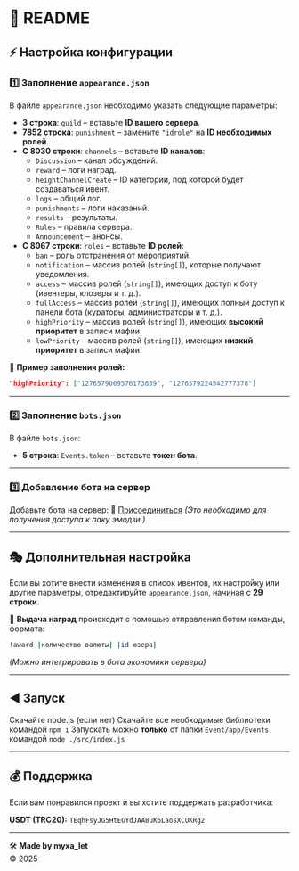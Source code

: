 # 📜 README

## ⚡ Настройка конфигурации

### 1️⃣ Заполнение `appearance.json`

В файле `appearance.json` необходимо указать следующие параметры:

- **3 строка**: `guild` – вставьте **ID вашего сервера**.
- **7852 строка**: `punishment` – замените `"idrole"` на **ID необходимых ролей**.
- **С 8030 строки**: `channels` – вставьте **ID каналов**:
  - `Discussion` – канал обсуждений.
  - `reward` – логи наград.
  - `heightChannelCreate` – ID категории, под которой будет создаваться ивент.
  - `logs` – общий лог.
  - `punishments` – логи наказаний.
  - `results` – результаты.
  - `Rules` – правила сервера.
  - `Announcement` – анонсы.
- **С 8067 строки**: `roles` – вставьте **ID ролей**:
  - `ban` – роль отстранения от мероприятий.
  - `notification` – массив ролей (`string[]`), которые получают уведомления.
  - `access` – массив ролей (`string[]`), имеющих доступ к боту (ивентеры, клозеры и т. д.).
  - `fullAccess` – массив ролей (`string[]`), имеющих полный доступ к панели бота (кураторы, администраторы и т. д.).
  - `highPriority` – массив ролей (`string[]`), имеющих **высокий приоритет** в записи мафии.
  - `lowPriority` – массив ролей (`string[]`), имеющих **низкий приоритет** в записи мафии.

📌 **Пример заполнения ролей:**
```json
"highPriority": ["1276579009576173659", "1276579224542777376"]
```

---

### 2️⃣ Заполнение `bots.json`

В файле `bots.json`:
- **5 строка**: `Events.token` – вставьте **токен бота**.

---

### 3️⃣ Добавление бота на сервер

Добавьте бота на сервер: 🔗 [Присоединиться](https://discord.gg/qTR5fMvc)
*(Это необходимо для получения доступа к паку эмодзи.)*

---

## 🎭 Дополнительная настройка

Если вы хотите внести изменения в список ивентов, их настройку или другие параметры, отредактируйте `appearance.json`, начиная с **29 строки**.

🔹 **Выдача наград** происходит с помощью отправления ботом команды, формата:  
```bash
!award |количество валюты| |id юзера|
```
*(Можно интегрировать в бота экономики сервера)*  

---

## ◀️ Запуск

Скачайте node.js (если нет)
Скачайте все необходимые библиотеки командой `npm i`
Запускать можно **только** от папки `Event/app/Events` командой `node ./src/index.js`

---

## 💰 Поддержка
Если вам понравился проект и вы хотите поддержать разработчика:

**USDT (TRC20):** `TEqhFsyJG5HtEGYdJAA8uK6LaosXCUKRg2`

---

🛠 **Made by myxa_let**  
© 2025
